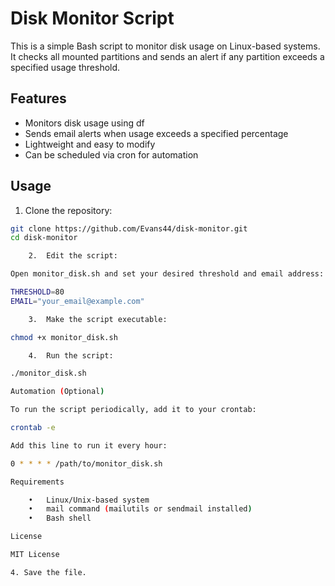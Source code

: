 # Disk Monitor Script

This is a simple Bash script to monitor disk usage on Linux-based systems. It checks all mounted partitions and sends an alert if any partition exceeds a specified usage threshold.

## Features

- Monitors disk usage using df
- Sends email alerts when usage exceeds a specified percentage
- Lightweight and easy to modify
- Can be scheduled via cron for automation

## Usage

1. Clone the repository:

```bash
git clone https://github.com/Evans44/disk-monitor.git
cd disk-monitor

	2.	Edit the script:

Open monitor_disk.sh and set your desired threshold and email address:

THRESHOLD=80
EMAIL="your_email@example.com"

	3.	Make the script executable:

chmod +x monitor_disk.sh

	4.	Run the script:

./monitor_disk.sh

Automation (Optional)

To run the script periodically, add it to your crontab:

crontab -e

Add this line to run it every hour:

0 * * * * /path/to/monitor_disk.sh

Requirements

	•	Linux/Unix-based system
	•	mail command (mailutils or sendmail installed)
	•	Bash shell

License

MIT License

4. Save the file.
